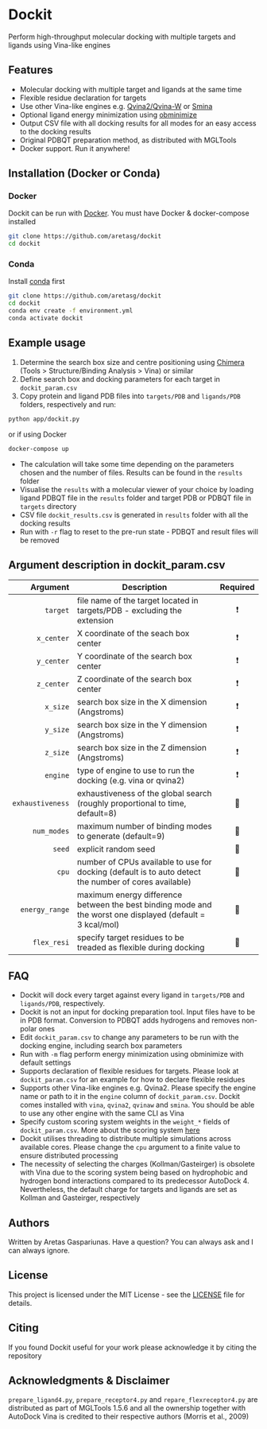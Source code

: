 # Dockit

Perform high-throughput molecular docking with multiple targets and ligands using Vina-like engines

## Features
* Molecular docking with multiple target and ligands at the same time
* Flexible residue declaration for targets
* Use other Vina-like engines e.g. [Qvina2/Qvina-W](https://qvina.github.io) or [Smina](https://github.com/mwojcikowski/smina)
* Optional ligand energy minimization using [obminimize](https://openbabel.org/wiki/Obminimize)
* Output CSV file with all docking results for all modes for an easy access to the docking results
* Original PDBQT preparation method, as distributed with MGLTools
* Docker support. Run it anywhere!

## Installation (Docker or Conda)
### Docker
Dockit can be run with [Docker](https://docs.docker.com/get-docker/). You must have Docker & docker-compose installed
```bash
git clone https://github.com/aretasg/dockit
cd dockit
```

### Conda
Install [conda](https://docs.conda.io/en/latest/miniconda.html) first
```bash
git clone https://github.com/aretasg/dockit
cd dockit
conda env create -f environment.yml
conda activate dockit
```

## Example usage
1. Determine the search box size and centre positioning using [Chimera](https://www.cgl.ucsf.edu/chimera/download.html) (Tools > Structure/Binding Analysis > Vina) or similar
2. Define search box and docking parameters for each target in ```dockit_param.csv```
3. Copy protein and ligand PDB files into ```targets/PDB``` and ```ligands/PDB``` folders, respectively and run:
```bash
python app/dockit.py
```
or if using Docker
```bash
docker-compose up
```
* The calculation will take some time depending on the parameters chosen and the number of files. Results can be found in the ```results``` folder
* Visualise the ```results``` with a molecular viewer of your choice by loading ligand PDBQT file in the ```results``` folder and target PDB or PDBQT file in ```targets``` directory
* CSV file ```dockit_results.csv``` is generated in ```results``` folder with all the docking results
* Run with ```-r``` flag to reset to the pre-run state - PDBQT and result files will be removed

## Argument description in dockit_param.csv
| Argument | Description | Required |
| -----------: | ----------------- | :----------: |
| `target` | file name of the target located in targets/PDB - excluding the extension | :heavy_exclamation_mark: |
| `x_center` | X coordinate of the seach box center | :heavy_exclamation_mark: |
| `y_center` | Y coordinate of the search box center | :heavy_exclamation_mark: |
| `z_center` | Z coordinate of the search box center | :heavy_exclamation_mark: |
| `x_size` | search box size in the X dimension (Angstroms) | :heavy_exclamation_mark: |
| `y_size` | search box size in the Y dimension (Angstroms) | :heavy_exclamation_mark: |
| `z_size` | search box size in the Z dimension (Angstroms) | :heavy_exclamation_mark: |
| `engine` | type of engine to use to run the docking (e.g. vina or qvina2) | :heavy_exclamation_mark: |
| `exhaustiveness` | exhaustiveness of the global search (roughly proportional to time, default=8) | 🤔 |
| `num_modes` | maximum number of binding modes to generate (default=9) | 🤔 |
| `seed` | explicit random seed | 🤔 |
| `cpu` | number of CPUs available to use for docking (default is to auto detect the number of cores available) | 🤔 |
| `energy_range` | maximum energy difference between the best binding mode and the worst one displayed (default = 3 kcal/mol) | 🤔 |
| `flex_resi` | specify target residues to be treaded as flexible during docking | 🤔 |

## FAQ
* Dockit will dock every target against every ligand in ```targets/PDB``` and ```ligands/PDB```, respectively.
* Dockit is not an input for docking preparation tool. Input files have to be in PDB format. Conversion to PDBQT adds hydrogens and removes non-polar ones
* Edit ```dockit_param.csv``` to change any parameters to be run with the docking engine, including search box parameters
* Run with ```-m``` flag perform energy minimization using obminimize with default settings
* Supports declaration of flexible residues for targets. Please look at ```dockit_param.csv``` for an example for how to declare flexible residues
* Supports other Vina-like engines e.g. Qvina2. Please specify the engine name or path to it in the ```engine``` column of ```dockit_param.csv```. Dockit comes installed with ```vina```, ```qvina2```, ```qvinaw``` and ```smina```. You should be able to use any other engine with the same CLI as Vina
* Specify custom scoring system weights in the ```weight_*``` fields of ```dockit_param.csv```. More about the scoring system [here](https://www.ncbi.nlm.nih.gov/pmc/articles/PMC3041641/#!po=22.7273)
* Dockit utilises threading to distribute multiple simulations across available cores. Please change the ```cpu``` argument to a finite value to ensure distributed processing
* The necessity of selecting the charges (Kollman/Gasteirger) is obsolete with Vina due to the scoring system being based on hydrophobic and hydrogen bond interactions compared to its predecessor AutoDock 4. Nevertheless, the default charge for targets and ligands are set as Kollman and Gasteirger, respectively

## Authors
Written by Aretas Gaspariunas. Have a question? You can always ask and I can always ignore.

## License
This project is licensed under the MIT License - see the [LICENSE](LICENSE) file for details.

## Citing
If you found Dockit useful for your work please acknowledge it by citing the repository

## Acknowledgments & Disclaimer
```prepare_ligand4.py```, ```prepare_receptor4.py``` and ```repare_flexreceptor4.py``` are distributed as part of MGLTools 1.5.6 and all the ownership together with AutoDock Vina is credited to their respective authors (Morris et al., 2009)
